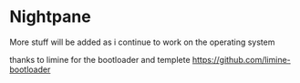 # Nightpane

More stuff will be added as i continue to work on the operating system


thanks to limine for the bootloader and templete
https://github.com/limine-bootloader